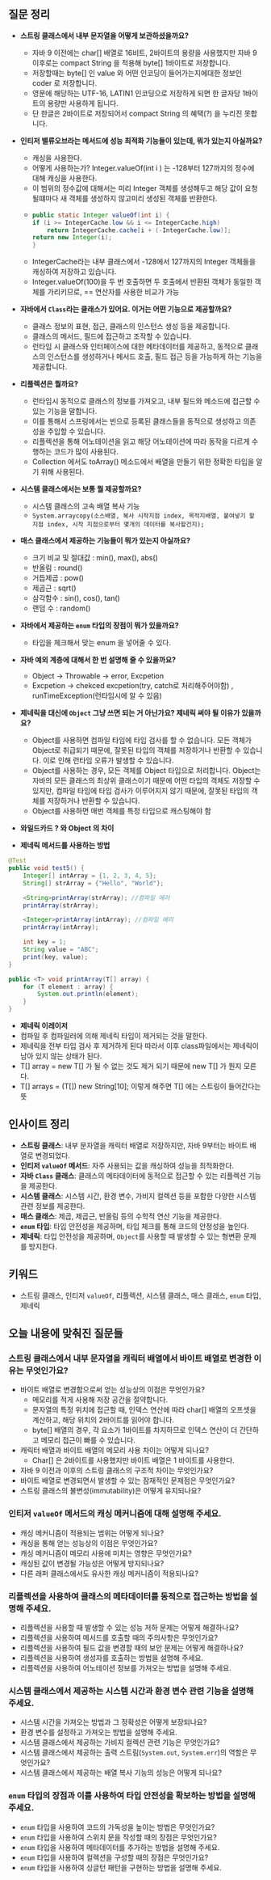 ## 질문 정리
- **스트링 클래스에서 내부 문자열을 어떻게 보관하셨을까요?**
  - 자바 9 이전에는 char[] 배열로 16비트, 2바이트의 용량을 사용했지만 자바 9 이후로는 compact String 을 적용해 byte[] 1바이트로 저장합니다.
  - 저장할때는 byte[] 인 value 와 어떤 인코딩이 들어가는지에대한 정보인 coder 로 저장합니다.
  - 영문에 해당하는 UTF-16, LATIN1 인코딩으로 저장하게 되면 한 글자당 1바이트의 용량만 사용하게 됩니다.
  - 단 한글은 2바이트로 저장되어서 compact String 의 혜택(?) 을 누리진 못합니다.
- **인티저 밸류오브라는 메서드에 성능 최적화 기능들이 있는데, 뭐가 있는지 아실까요?**
  - 캐싱을 사용한다.
  - 어떻게 사용하는가? Integer.valueOf(int i ) 는 -128부터 127까지의 정수에 대해 캐싱을 사용한다.
  - 이 범위의 정수값에 대해서는 미리 Integer 객체를 생성해두고 해당 값이 요청될떄마다 새 객체를 생성하지 않고미리 생성된 객체를 반환한다.
  - ```java
    public static Integer valueOf(int i) {
    if (i >= IntegerCache.low && i <= IntegerCache.high)
        return IntegerCache.cache[i + (-IntegerCache.low)];
    return new Integer(i);
    }
    ```
  - IntegerCache라는 내부 클래스에서 -128에서 127까지의 Integer 객체들을 캐싱하여 저장하고 있습니다.
  -  Integer.valueOf(100)을 두 번 호출하면 두 호출에서 반환된 객체가 동일한 객체를 가리키므로, == 연산자를 사용한 비교가 가능
- **자바에서 `Class`라는 클래스가 있어요. 이거는 어떤 기능으로 제공할까요?**
  - 클래스 정보의 표현, 접근, 클래스의 인스턴스 생성 등을 제공합니다.
  - 클래스의 메서드, 필드에 접근하고 조작할 수 있습니다.
  -  런타임 시 클래스와 인터페이스에 대한 메타데이터를 제공하고, 동적으로 클래스의 인스턴스를 생성하거나 메서드 호출, 필드 접근 등을 가능하게 하는 기능을 제공합니다.
- **리플렉션은 뭘까요?**
  - 런타임시 동적으로 클래스의 정보를 가져오고, 내부 필드와 메소드에 접근할 수 있는 기능을 말합니다.
  - 이를 통해서 스프링에서는 빈으로 등록된 클래스들을 동적으로 생성하고 의존성을 주입할 수 있습니다.
  - 리플렉션을 통해 어노테이션을 읽고 해당 어노테이션에 따라 동작을 다르게 수행하는 코드가 많이 사용된다.
  - Collection 에서도 toArray() 메소드에서 배열을 만들기 위한 정확한 타입을 알기 위해 사용된다.
- **시스템 클래스에서는 보통 뭘 제공할까요?**
  - 시스템 클래스의 고속 배열 복사 기능
  - `System.arraycopy(소스배열, 복사 시작지점 index, 목적지배열, 붙여넣기 할 지점 index, 시작 지점으로부터 몇개의 데이터를 복사할건지);`
- **매스 클래스에서 제공하는 기능들이 뭐가 있는지 아실까요?**
  - 크기 비교 및 절대값 : min(), max(), abs()
  - 반올림 : round()
  - 거듭제곱 : pow()
  - 제곱근 : sqrt()
  - 삼각함수 : sin(), cos(), tan()
  - 랜덤 수 : random()
   
- **자바에서 제공하는 `enum` 타입의 장점이 뭐가 있을까요?**
  - 타입을 체크해서 맞는 enum 을 넣어줄 수 있다.
- **자바 예외 계층에 대해서 한 번 설명해 줄 수 있을까요?**
  - Object -> Throwable -> error, Excpetion
  - Excpetion -> chekced excpetion(try, catch로 처리해주어야함) , runTimeException(런타임시에 알 수 있음)
- **제네릭을 대신에 `Object` 그냥 쓰면 되는 거 아닌가요? 제네릭 써야 될 이유가 있을까요?**
  - Object를 사용하면 컴파일 타임에 타입 검사를 할 수 없습니다. 모든 객체가 Object로 취급되기 때문에, 잘못된 타입의 객체를 저장하거나 반환할 수 있습니다. 이로 인해 런타임 오류가 발생할 수 있습니다.
  - Object를 사용하는 경우, 모든 객체를 Object 타입으로 처리합니다. Object는 자바의 모든 클래스의 최상위 클래스이기 때문에 어떤 타입의 객체도 저장할 수 있지만, 컴파일 타임에 타입 검사가 이루어지지 않기 때문에, 잘못된 타입의 객체를 저장하거나 반환할 수 있습니다.
  - Object를 사용하면 매번 객체를 특정 타입으로 캐스팅해야 함
- **와일드카드 ? 와 Object 의 차이**

- **제네릭 메서드를 사용하는 방법**
```java
@Test
public void test5() {
    Integer[] intArray = {1, 2, 3, 4, 5};
    String[] strArray = {"Hello", "World"};

    <String>printArray(strArray); //컴파일 에러
    printArray(strArray);

    <Integer>printArray(intArray); //컴파일 에러
    printArray(intArray);

    int key = 1;
    String value = "ABC";
    print(key, value);
}

public <T> void printArray(T[] array) {
    for (T element : array) {
        System.out.println(element);
    }
}
```
- **제네릭 이레이저**
- 컴파일 후 컴파일러에 의해 제네릭 타입이 제거되는 것을 말한다.
- 제네릭을 전부 타입 검사 후 제거하게 된다 따라서 이후 class파일에서는 제네릭이 남아 있지 않는 상태가 된다.
- T[] array = new T[] 가 될 수 없는 것도 제거 되기 때문에 new T[] 가 뭔지 모른다.
- T[] arrays = (T[]) new String[10]; 이렇게 해주면 T[] 에는 스트링이 들어간다는 뜻

## 인사이트 정리
- **스트링 클래스**: 내부 문자열을 캐릭터 배열로 저장하지만, 자바 9부터는 바이트 배열로 변경되었다.
- **인티저 `valueOf` 메서드**: 자주 사용되는 값을 캐싱하여 성능을 최적화한다.
- **자바 `Class` 클래스**: 클래스의 메타데이터에 동적으로 접근할 수 있는 리플렉션 기능을 제공한다.
- **시스템 클래스**: 시스템 시간, 환경 변수, 가비지 컬렉션 등을 포함한 다양한 시스템 관련 정보를 제공한다.
- **매스 클래스**: 제곱, 제곱근, 반올림 등의 수학적 연산 기능을 제공한다.
- **`enum` 타입**: 타입 안전성을 제공하며, 타입 체크를 통해 코드의 안정성을 높인다.
- **제네릭**: 타입 안전성을 제공하며, `Object`를 사용할 때 발생할 수 있는 형변환 문제를 방지한다.

## 키워드
- 스트링 클래스, 인티저 `valueOf`, 리플렉션, 시스템 클래스, 매스 클래스, `enum` 타입, 제네릭

## 오늘 내용에 맞춰진 질문들

### 스트링 클래스에서 내부 문자열을 캐릭터 배열에서 바이트 배열로 변경한 이유는 무엇인가요?
- 바이트 배열로 변경함으로써 얻는 성능상의 이점은 무엇인가요?
  - 메모리를 적게 사용해 저장 공간을 절약합니다.
  - 문자열의 특정 위치에 접근할 때, 인덱스 연산에 따라 char[] 배열의 오프셋을 계산하고, 해당 위치의 2바이트를 읽어야 합니다.
  - byte[] 배열의 경우, 각 요소가 1바이트를 차지하므로 인덱스 연산이 더 간단하고 메모리 접근이 빠를 수 있습니다.
- 캐릭터 배열과 바이트 배열의 메모리 사용 차이는 어떻게 되나요?
  - Char[] 은 2바이트를 사용했지만 바이트 배열은 1 바이트를 사용한다.
- 자바 9 이전과 이후의 스트링 클래스의 구조적 차이는 무엇인가요?
- 바이트 배열로 변경되면서 발생할 수 있는 잠재적인 문제점은 무엇인가요?
- 스트링 클래스의 불변성(immutability)은 어떻게 유지되나요?

### 인티저 `valueOf` 메서드의 캐싱 메커니즘에 대해 설명해 주세요.
- 캐싱 메커니즘이 적용되는 범위는 어떻게 되나요?
- 캐싱을 통해 얻는 성능상의 이점은 무엇인가요?
- 캐싱 메커니즘이 메모리 사용에 미치는 영향은 무엇인가요?
- 캐싱된 값이 변경될 가능성은 어떻게 방지되나요?
- 다른 래퍼 클래스에서도 유사한 캐싱 메커니즘이 적용되나요?

### 리플렉션을 사용하여 클래스의 메타데이터를 동적으로 접근하는 방법을 설명해 주세요.
- 리플렉션을 사용할 때 발생할 수 있는 성능 저하 문제는 어떻게 해결하나요?
- 리플렉션을 사용하여 메서드를 호출할 때의 주의사항은 무엇인가요?
- 리플렉션을 사용하여 필드 값을 변경할 때의 보안 문제는 어떻게 해결하나요?
- 리플렉션을 사용하여 생성자를 호출하는 방법을 설명해 주세요.
- 리플렉션을 사용하여 어노테이션 정보를 가져오는 방법을 설명해 주세요.

### 시스템 클래스에서 제공하는 시스템 시간과 환경 변수 관련 기능을 설명해 주세요.
- 시스템 시간을 가져오는 방법과 그 정확성은 어떻게 보장되나요?
- 환경 변수를 설정하고 가져오는 방법을 설명해 주세요.
- 시스템 클래스에서 제공하는 가비지 컬렉션 관련 기능은 무엇인가요?
- 시스템 클래스에서 제공하는 출력 스트림(`System.out`, `System.err`)의 역할은 무엇인가요?
- 시스템 클래스에서 제공하는 배열 복사 기능의 성능은 어떻게 되나요?

### `enum` 타입의 장점과 이를 사용하여 타입 안전성을 확보하는 방법을 설명해 주세요.
- `enum` 타입을 사용하여 코드의 가독성을 높이는 방법은 무엇인가요?
- `enum` 타입을 사용하여 스위치 문을 작성할 때의 장점은 무엇인가요?
- `enum` 타입을 사용하여 메타데이터를 추가하는 방법을 설명해 주세요.
- `enum` 타입을 사용하여 컬렉션을 구성할 때의 장점은 무엇인가요?
- `enum` 타입을 사용하여 싱글턴 패턴을 구현하는 방법을 설명해 주세요.
